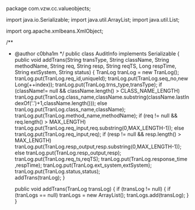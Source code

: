 package com.vzw.cc.valueobjects;

import java.io.Serializable;
import java.util.ArrayList;
import java.util.List;

import org.apache.xmlbeans.XmlObject;

/**
 * @author c0bha1m
 */
public class AuditInfo implements Serializable {
	public void addTrans(String transType, String className, String methodName, String req, String resp, String reqTS, Long respTime, String extSystem, String status) {
		TranLog tranLog = new TranLog();
		tranLog.put(TranLog.req_id,uniqueId);
		tranLog.put(TranLog.seq_no,new Long(++index));
		tranLog.put(TranLog.trns_type,transType);
		if (className!= null && className.length() > CLASS_NAME_LENGTH)
			tranLog.put(TranLog.class_name,className.substring(className.lastIndexOf('.')+1,className.length()));
		else
			tranLog.put(TranLog.class_name,className);
		tranLog.put(TranLog.method_name,methodName);
		if (req != null && req.length() > MAX_LENGTH)
			tranLog.put(TranLog.req_input,req.substring(0,MAX_LENGTH-1));
		else
			tranLog.put(TranLog.req_input,req);
		if (resp != null && resp.length() > MAX_LENGTH)
			tranLog.put(TranLog.resp_output,resp.substring(0,MAX_LENGTH-1));
		else
			tranLog.put(TranLog.resp_output,resp);
		tranLog.put(TranLog.req_ts,reqTS);
		tranLog.put(TranLog.response_time ,respTime);
		tranLog.put(TranLog.ext_system,extSystem);
		tranLog.put(TranLog.status,status);		
		addTrans(tranLog);
	}
	
	public void addTrans(TranLog transLog)
	{
		if (transLog != null) {
			if (tranLogs == null)
				tranLogs = new ArrayList<TranLog>();
			tranLogs.add(transLog);
		}
	}
